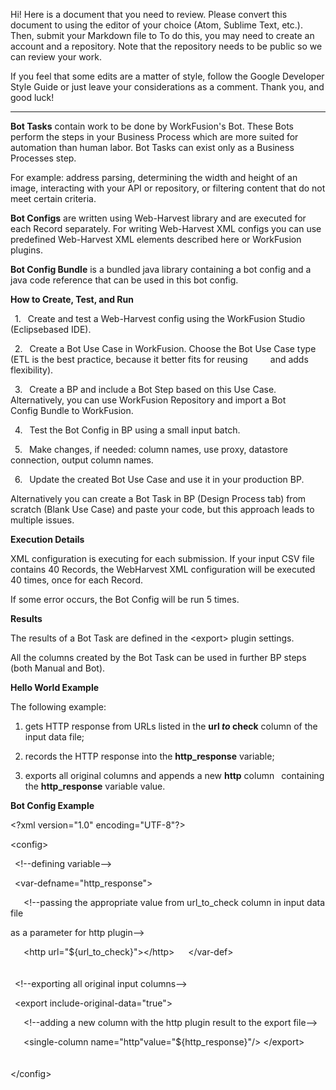 Hi! Here is a document that you need to review. Please convert this
document to using the editor of your choice (Atom, Sublime Text, etc.).
Then, submit your Markdown file to To do this, you may need to create an
account and a repository. Note that the repository needs to be public so
we can review your work.

If you feel that some edits are a matter of style, follow the Google Developer Style
Guide or just leave your considerations as a comment. Thank you, and good luck!

---------------

**Bot Tasks** contain work to be done by WorkFusion's Bot. These Bots
perform the steps in your Business Process which are more suited for
automation than human labor. Bot Tasks can exist only as a Business
Processes step.

For example: address parsing, determining the width and height of an
image, interacting with your API or repository, or filtering content
that do not meet certain criteria.

**Bot Configs** are written using Web-Harvest library and are executed
for each Record separately. For writing Web-Harvest XML configs you can
use predefined Web-Harvest XML elements described here or WorkFusion
plugins.

**Bot Config Bundle** is a bundled java library containing a bot config
and a java code reference that can be used in this bot config.

**How to Create, Test, and Run**

&ensp;1.&ensp; Create and test a Web-Harvest config using the WorkFusion Studio (Eclipsebased IDE).                                  

&ensp;2.&ensp; Create a Bot Use Case in WorkFusion. Choose the Bot Use Case type
(ETL is the best practice, because it better fits for reusing 
 &ensp;&ensp;&ensp;&ensp; and adds flexibility).

&ensp;3.&ensp; Create a BP and include a Bot Step based on this Use Case.
 &ensp;Alternatively, you can use WorkFusion Repository and import a Bot
 &ensp;&ensp;&ensp;&ensp;	 Config Bundle to WorkFusion.

&ensp;4.&ensp; Test the Bot Config in BP using a small input batch.

&ensp;5.&ensp; Make changes, if needed: column names, use proxy, datastore
 connection, output column names.

&ensp;6.&ensp; Update the created Bot Use Case and use it in your production BP.

Alternatively you can create a Bot Task in BP (Design Process tab) from
scratch (Blank Use Case) and paste your code, but this approach leads to
multiple issues.

**Execution Details**

XML configuration is executing for each submission. If your input CSV
file contains 40 Records, the WebHarvest XML configuration will be
executed 40 times, once for each Record.

If some error occurs, the Bot Config will be run 5 times.

**Results**

The results of a Bot Task are defined in the \<export\> plugin settings.

All the columns created by the Bot Task can be used in further BP steps
(both Manual and Bot).

**Hello World Example**

The following example:

 1. gets HTTP response from URLs listed in the **url _to_ check** column of the input data file;
                           
 2. records the HTTP response into the **http_response** variable;
 
 3. exports all original columns and appends a new **http** column
 &ensp;containing the **http_response** variable value.

 **Bot Config Example**

\<?xml version=\"1.0\" encoding=\"UTF-8\"?>

<config\>

&ensp;\<!\--defining variable\--\>
>
&ensp;\<var-defname=\"http_response\"\>
>
&ensp;&ensp;&ensp;\<!\--passing the appropriate value from url_to_check column in input data file
>
as a parameter for http plugin\--\>
>
&ensp;&ensp;&ensp;\<http url=\"\${url_to_check}\"\>\</http\> &ensp;&ensp;	\</var-def\>
\
\
\
&ensp;\<!\--exporting all original input columns\--\>
>
&ensp;\<export include-original-data=\"true\"\>
>
&ensp;&ensp;&ensp;\<!\--adding a new column with the http plugin result to the export file\--\>

&ensp;&ensp;&ensp;\<single-column name=\"http\"value=\"\${http_response}\"/\>  \</export\>
\
\
\
</config\>
